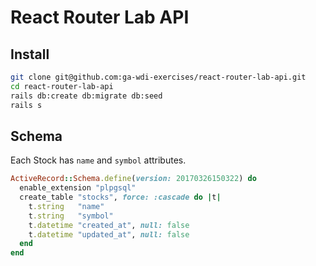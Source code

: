 # React Router Lab API

## Install

```bash
git clone git@github.com:ga-wdi-exercises/react-router-lab-api.git
cd react-router-lab-api
rails db:create db:migrate db:seed
rails s
```

## Schema

Each Stock has `name` and `symbol` attributes.

```rb
ActiveRecord::Schema.define(version: 20170326150322) do
  enable_extension "plpgsql"
  create_table "stocks", force: :cascade do |t|
    t.string   "name"
    t.string   "symbol"
    t.datetime "created_at", null: false
    t.datetime "updated_at", null: false
  end
end
```
